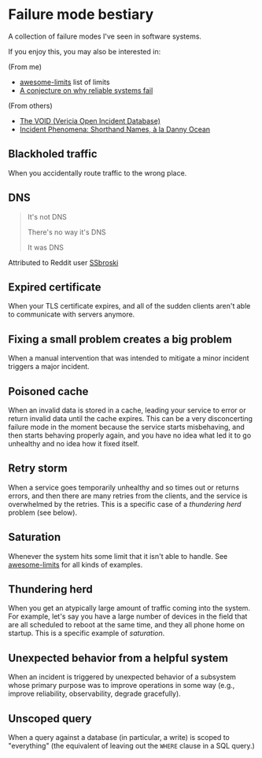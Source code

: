  # Failure mode bestiary

A collection of failure modes I've seen in software systems.

If you enjoy this, you may also be interested in:

(From me)
* [awesome-limits](https://github.com/lorin/awesome-limits) list of limits
* [A conjecture on why reliable systems fail](https://surfingcomplexity.blog/2017/06/24/a-conjecture-on-why-reliable-systems-fail/)


(From others)
* [The VOID (Vericia Open Incident Database)](https://www.thevoid.community/)
* [Incident Phenomena: Shorthand Names, à la Danny Ocean](https://www.adaptivecapacitylabs.com/blog/2020/12/21/incident-phenomena-shorthand-names-a-la-danny-ocean/)

## Blackholed traffic

When you accidentally route traffic to the wrong place.

## DNS

> It's not DNS
>
> There's no way it's DNS
>
> It was DNS

Attributed to Reddit user [SSbroski](https://www.reddit.com/r/homelab/comments/5i6kza/comment/db5rzub/?utm_source=share&utm_medium=web2x&context=🤽‍♂️3)

## Expired certificate

When your TLS certificate expires️, and all of the sudden clients aren't able to communicate with servers anymore.

## Fixing a small problem creates a big problem

When a manual intervention that was intended to mitigate a minor incident triggers a major incident.

## Poisoned cache

When an invalid data is stored in a cache, leading your service to error or return invalid data until the cache expires.
This can be a very disconcerting failure mode in the moment because the service starts misbehaving, and then starts behaving properly again, and you have no idea what led it to go unhealthy and no idea how it fixed itself.

## Retry storm

When a service goes temporarily unhealthy and so times out or returns errors, and then there are many retries from the clients, and the service is overwhelmed by the retries. 
This is a specific case of a *thundering herd* problem (see below).

## Saturation

Whenever the system hits some limit that it isn't able to handle.  See [awesome-limits] for all kinds of examples.

## Thundering herd

When you get an atypically large amount of traffic coming into the system. For example, let's say you have a large number of devices in the field that are all scheduled to reboot at the same time, and they all phone home on startup. This is a specific example of *saturation*.

## Unexpected behavior from a helpful system

When an incident is triggered by unexpected behavior of a subsystem whose primary purpose was to improve operations in some way (e.g., improve reliability, observability, degrade gracefully).


## Unscoped query

When a query against a database (in particular, a write) is scoped to "everything" (the equivalent of leaving out the `WHERE` clause in a SQL query.)

[awesome-limits]: https://github.com/lorin/awesome-limits